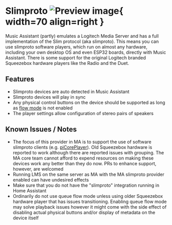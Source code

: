 # Slimproto ![Preview image](../assets/icons/slim-icon.svg){ width=70 align=right }

Music Assistant (partly) emulates a Logitech Media Server and has a full implementation of the Slim protocol (aka slimproto).
This means you can use slimproto software players, which run on almost any hardware, including your own desktop OS and even ESP32 boards, directly with Music Assistant. There is some support for the original Logitech branded Squeezebox hardware players like the Radio and the Duet.

## Features

- Slimproto devices are auto detected in Music Assistant
- Slimproto devices will play in sync
- Any physical control buttons on the device should be supported as long as [flow mode](../faq/tech-info.md/#track-queueing) is not enabled
- The player settings allow configuration of stereo pairs of speakers

## Known Issues / Notes

- The focus of this provider in MA is to support the use of software slimproto clients (e.g. [piCorePlayer](https://www.picoreplayer.org/)). Old Squeezebox hardware is reported to work although there are reported issues with grouping. The MA core team cannot afford to expend resources on making these devices work any better than they do now. PRs to enhance support, however, are welcomed
- Running LMS on the same server as MA with the MA slimproto provider enabled can have undesired effects
- Make sure that you do not have the "slimproto" integration running in Home Assistant
- Ordinarily do not use queue flow mode unless using older Squeezebox hardware player that has issues transitioning. Enabling queue flow mode may solve playback issues however it might come with the side effect of disabling actual physical buttons and/or display of metadata on the device itself
